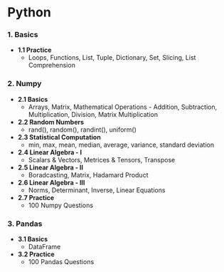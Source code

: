# Python
### 1. Basics
- **1.1 Practice**
  - Loops, Functions, List, Tuple, Dictionary, Set, Slicing, List Comprehension
### 2. Numpy
- **2.1 Basics**
  - Arrays, Matrix, Mathematical Operations - Addition, Subtraction, Multiplication, Division, Matrix Multiplication
- **2.2 Random Numbers**
  - rand(), random(), randint(), uniform()
- **2.3 Statistical Computation**
  - min, max, mean, median, average, variance, standard deviation
- **2.4 Linear Algebra - I**
  - Scalars & Vectors, Metrices & Tensors, Transpose
- **2.5 Linear Algebra - II**
  - Boradcasting, Matrix, Hadamard Product
- **2.6 Linear Algebra - III**
  - Norms, Determinant, Inverse, Linear Equations
- **2.7 Practice**
  - 100 Numpy Questions
### 3. Pandas
- **3.1 Basics**
  - DataFrame
- **3.2 Practice**
  - 100 Pandas Questions
